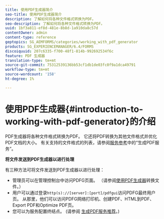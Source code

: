 ```yaml
---
title: 使用PDF生成器简介
seo-title: 使用PDF生成器简介
description: 了解如何将各种文件格式转换为PDF。
seo-description: 了解如何将各种文件格式转换为PDF。
uuid: 1bf3a811-ef8d-481e-8b8d-1a910da8c57d
contentOwner: admin
content-type: reference
geptopics: SG_AEMFORMS/categories/working_with_pdf_generator
products: SG_EXPERIENCEMANAGER/6.4/FORMS
discoiquuid: 207c6335-f700-48f1-814b-992692534f6c
feature: PDF 生成器
translation-type: tm+mt
source-git-commit: 75312539136bb53cf1db1de03fc0f9a1dca49791
workflow-type: tm+mt
source-wordcount: '158'
ht-degree: 1%

---
```



# 使用PDF生成器{#introduction-to-working-with-pdf-generator}的介绍

PDF生成器将各种文件格式转换为PDF。 它还将PDF转换为其他文件格式并优化PDF文档的大小。 有关支持的文件格式的列表，请参阅[服务参考](https://www.adobe.com/go/learn_aemforms_services_63)中的“生成PDF服务”。

**将文件发送到PDF生成器以进行处理**

有三种方法可将文件发送到PDF生成器以进行处理：

* 管理员可以在管理控制台中访问PDFG页面。 （请参阅[使用PDF生成器](/help/forms/using/admin-help/converting-files-using-pdf-generator.md)转换文件。）
* 用户可以通过登录`http(s)://[server]:[port]/pdfgui`访问PDFG最终用户页。 从那里，他们可以访问PDFG网络打印机、创建PDF、HTML到PDF、Export PDF和Optimize PDF页。
* 您可以为服务配置终结点。 (请参阅 <!--Fix broken link Managing Endpoints and --> [生成PDF服务推荐](/help/forms/using/admin-help/configuring-watched-folder-endpoints.md#generate-pdf-service-recommendations)。)

